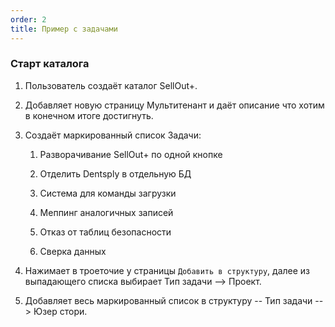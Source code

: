 ```yaml
---
order: 2
title: Пример с задачами
---
```


### Старт каталога

1. Пользователь создаёт каталог SellOut+.

2. Добавляет новую страницу Мультитенант и даёт описание что хотим в конечном итоге достигнуть.

3. Создаёт маркированный список Задачи:

   1. Разворачивание SellOut+ по одной кнопке

   2. Отделить Dentsply в отдельную БД

   3. Система для команды загрузки

   4. Меппинг аналогичных записей

   5. Отказ от таблиц безопасности

   6. Сверка данных

4. Нажимает в троеточие у страницы `Добавить в структуру`, далее из выпадающего списка выбирает Тип задачи --> Проект.

5. Добавляет весь маркированный список в структуру -- Тип задачи --> Юзер стори.